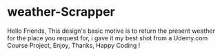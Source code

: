 # weather-Scrapper
Hello Friends, This design's basic motive is to return the present weather for the place you request for, i gave it my best shot from a Udemy.com Course Project, Enjoy, Thanks, Happy Coding !
